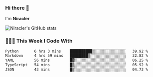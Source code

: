 ### Hi there 👋

I'm **Niracler**

![Niracler's GitHub stats](https://github-readme-stats.vercel.app/api?username=Niracler&show_icons=true)


### 👨🏻‍💻 This Week I Code With

<!--START_SECTION:waka-->

```txt
Python       6 hrs 3 mins    ██████████░░░░░░░░░░░░░░░   39.92 %
Markdown     4 hrs 59 mins   ████████▒░░░░░░░░░░░░░░░░   32.82 %
YAML         56 mins         █▓░░░░░░░░░░░░░░░░░░░░░░░   06.25 %
TypeScript   54 mins         █▒░░░░░░░░░░░░░░░░░░░░░░░   05.92 %
JSON         43 mins         █▒░░░░░░░░░░░░░░░░░░░░░░░   04.73 %
```

<!--END_SECTION:waka-->
